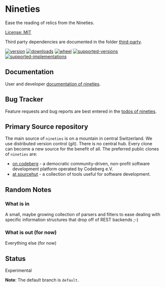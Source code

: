# Nineties

Ease the reading of relics from the Nineties.

[License: MIT](https://git.sr.ht/~sthagen/nineties/tree/default/item/LICENSE)

Third party dependencies are documented in the folder [third-party](third-party/README.md).

[![version](https://img.shields.io/pypi/v/nineties.svg?style=flat)](https://pypi.python.org/pypi/nineties/)
[![downloads](https://pepy.tech/badge/nineties/month)](https://pepy.tech/project/nineties)
[![wheel](https://img.shields.io/pypi/wheel/nineties.svg?style=flat)](https://pypi.python.org/pypi/nineties/)
[![supported-versions](https://img.shields.io/pypi/pyversions/nineties.svg?style=flat)](https://pypi.python.org/pypi/nineties/)
[![supported-implementations](https://img.shields.io/pypi/implementation/nineties.svg?style=flat)](https://pypi.python.org/pypi/nineties/)

## Documentation

User and developer [documentation of nineties](https://codes.dilettant.life/docs/nineties).

## Bug Tracker

Feature requests and bug reports are best entered in the [todos of nineties](https://todo.sr.ht/~sthagen/nineties).

## Primary Source repository

The main source of `nineties` is on a mountain in central Switzerland.
We use distributed version control (git).
There is no central hub.
Every clone can become a new source for the benefit of all.
The preferred public clones of `nineties` are:

* [on codeberg](https://codeberg.org/sthagen/nineties) - a democratic community-driven, non-profit software development platform operated by Codeberg e.V.
* [at sourcehut](https://git.sr.ht/~sthagen/nineties) - a collection of tools useful for software development.

## Random Notes

### What is in

A small, maybe growing collection of parsers and filters
to ease dealing with specific information structures that
drop off of REST backends ;-)

### What is out (for now)

Everything else (for now)

## Status

Experimental

**Note**: The default branch is `default`.
